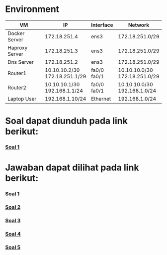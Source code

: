 
# Environment
| VM | IP | Interface | Network|
| ------ | ------ | ------ | ------ |
| Docker Server | 172.18.251.4 | ens3 | 172.18.251.0/29 |
| Haproxy Server | 172.18.251.3 | ens3 | 172.18.251.0/29 |
| Dns Server | 172.18.251.2 | ens3 | 172.18.251.0/29 |
| Router1 | 10.10.10.2/30<br>172.18.251.1/29| fa0/0<br>fa0/1 | 10.10.10.0/30<br>172.18.251.0/29 |
| Router2 | 10.10.10.1/30<br>192.168.1.1/24 | fa0/0<br>fa0/1 | 10.10.10.0/30<br>192.168.1.0/24 |
| Laptop User | 192.168.1.10/24 | Ethernet | 192.168.1.0/24 |

# Soal dapat diunduh pada link berikut:
### [Soal 1](https://github.com/espin2/docker_dns/tree/main/Soal%201)
# Jawaban dapat dilihat pada link berikut:
### [Soal 1](https://github.com/espin2/docker_dns/tree/main/Soal%201)
### [Soal 2 ](https://github.com/espin2/docker_dns/tree/main/Soal%202)
### [Soal 3](https://github.com/espin2/docker_dns/tree/main/Soal%203)
### [Soal 4](https://github.com/espin2/docker_dns/tree/main/Soal%204)
### [Soal 5](https://github.com/espin2/docker_dns/tree/main/Soal%205)
